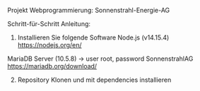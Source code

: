 Projekt Webprogrammierung: Sonnenstrahl-Energie-AG

Schritt-für-Schritt Anleitung:


1. Installieren Sie folgende Software
Node.js (v14.15.4)
https://nodejs.org/en/

MariaDB Server (10.5.8) -> user root, password SonnenstrahlAG
https://mariadb.org/download/

2. Repository Klonen und mit <npm install> dependencies installieren
